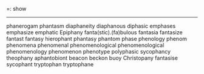 =: show

---
phanerogam
phantasm
diaphaneity
diaphanous
diphasic
emphases
emphasize
emphatic
Epiphany
fanta(stic).(fa)bulous
fantasia
fantasize
fantast
fantasy
hierophant
phantasy
phantom
phase
phenology
phenom
phenomena
phenomenal
phenomenological
phenomenological
phenomenology
phenomenon
phenotype
polyphasic
sycophancy
theophany
aphantobiont
beacon
beckon
buoy
Christopany
fantasise
sycophant
tryptophan
tryptophane